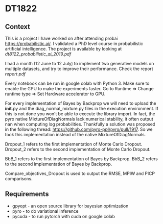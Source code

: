 # DT1822
## Context
This is a project I have worked on after attending probai https://probabilistic.ai/. I validated a PhD level course in probabilistic artificial intelligence. The project is available by looking at *dt8122_probabilistic_ai_2019.pdf*

I had a month (12 June to 12 July) to implement two generative models on multiple datasets, and try to improve their performance. Check the report *report.pdf*

Every notebook can be run in google colab with Python 3.
Make sure to enable the GPU to make the experiments faster.
Go to Runtime => Change runtime type => Set Hardware accelerator to GPU.

For every implementation of Bayes by Backprop we will need to upload the __init__.py and the diag_normal_mixture.py files in the execution environment. If this is not done you won’t be able to execute the library import. 
In fact, the pyro native MixtureOfDiagNormals lack numerical stability, it often output nan when computing log probabilities.
Thankfully a solution was proposed in the following thread: https://github.com/pyro-ppl/pyro/pull/1917. So we took this implementation instead of the native MixtureOfDiagNormals.

Dropout_1 refers to the first implementation of Monte Carlo Dropout.
Dropout_2 refers to the second implementation of Monte Carlo Dropout.

BbB_1 refers to the first implementation of Bayes by Backprop.
BbB_2 refers to the second implementation of Bayes by Backprop.

Compare_objectives_Dropout is used to output the RMSE, MPIW and PICP comparisons.


## Requirements
* gpyopt - an open source library for bayesian optimization
* pyro - to do variational inference
* pycuda - to run pytorch with cuda on google colab 

